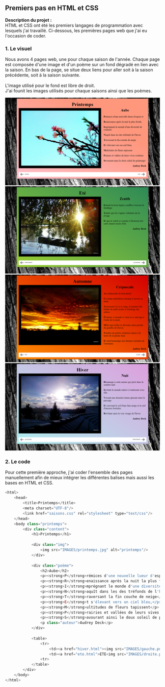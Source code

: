 ## Premiers pas en HTML et CSS

**Description du projet :**
<br>
HTML et CSS ont été les premiers langages de programmation avec lesquels j'ai travaillé. Ci-dessous, les premières pages web que j'ai eu l'occasion de coder.
<br>

### 1. Le visuel

Nous avons 4 pages web, une pour chaque saison de l'année. Chaque page est composée d'une image et d'un poème sur un fond dégradé en lien avec la saison. En bas de la page, se situe deux liens pour aller soit à la saison précédente, soit à la saison suivante.
<br><br>
L'image utilisé pour le fond est libre de droit.
<br>
J'ai founit les images utilisés pour chaque saisons ainsi que les poèmes.
<br>

<img src="images/saisons/printemps.png"/>
<img src="images/saisons/ete.png"/>
<img src="images/saisons/automne.png"/>
<img src="images/saisons/hiver.png"/>

### 2. Le code

Pour cette première approche, j'ai coder l'ensemble des pages manuellement afin de mieux intégrer les différentes balises mais aussi les bases en HTML et CSS. 

```javascript
<html>
	<head>
		<title>Printemps</title>
		<meta charset="UTF-8"/>
		<link href="saisons.css" rel="stylesheet" type="text/css"/>
	</head>
	<body class="printemps">
		<div class="content">
			<h1>Printemps</h1>
			
			<div class="img">
				<img src="IMAGES/printemps.jpg" alt="printemps"/>
			</div>
			
			<div class="poème">
				<h2>Aube</h2>
				<p><strong>P</strong>rémices d'une nouvelle lueur d'espoir et</p>
				<p><strong>R</strong>enaissance après la nuit la plus froide.</p>
				<p><strong>I</strong>mprégnant le monde d'une diversité de couleurs</p>
				<p><strong>N</strong>aquît dans les des tréfonds de l'hiver;</p>
				<p><strong>T</strong>raversant la fin couche de neige</p>
				<p><strong>E</strong>t s'élevant vers un ciel bleu,</p>
				<p><strong>M</strong>ultitudes de fleurs tapissent</p>
				<p><strong>P</strong>rairies et vallées de leurs vives couleurs</p>
				<p><strong>S</strong>avourant ainsi le doux soleil de printemps</p>
				<p class="auteur">Audrey Deck</p>
			</div>
			
			<table>
				<tr>
					<td><a href="hiver.html"><img src="IMAGES/gauche.png"/>HIVER</a></td>
					<td><a href="ete.html">ETE<img src="IMAGES/droite.png"/></a></td>
				<tr>
			</table>
		</div>
	</body>
</html>
```
